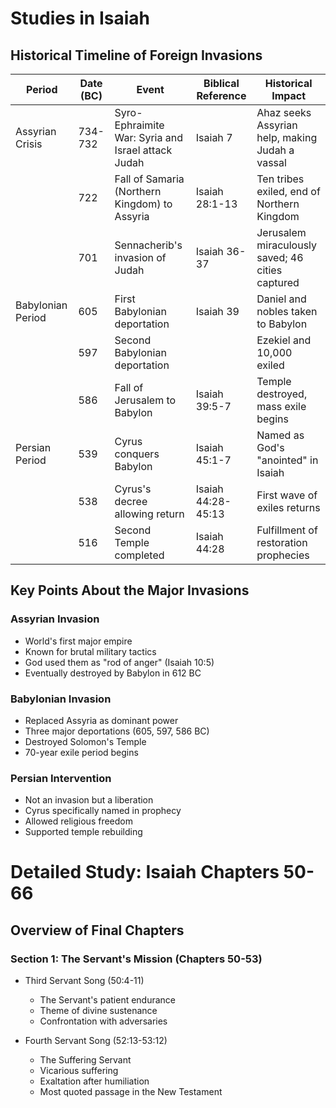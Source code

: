 # Studies in Isaiah

## Historical Timeline of Foreign Invasions

| Period | Date (BC) | Event | Biblical Reference | Historical Impact |
|--------|-----------|-------|-------------------|-------------------|
| Assyrian Crisis | 734-732 | Syro-Ephraimite War: Syria and Israel attack Judah | Isaiah 7 | Ahaz seeks Assyrian help, making Judah a vassal |
| | 722 | Fall of Samaria (Northern Kingdom) to Assyria | Isaiah 28:1-13 | Ten tribes exiled, end of Northern Kingdom |
| | 701 | Sennacherib's invasion of Judah | Isaiah 36-37 | Jerusalem miraculously saved; 46 cities captured |
| Babylonian Period | 605 | First Babylonian deportation | Isaiah 39 | Daniel and nobles taken to Babylon |
| | 597 | Second Babylonian deportation | | Ezekiel and 10,000 exiled |
| | 586 | Fall of Jerusalem to Babylon | Isaiah 39:5-7 | Temple destroyed, mass exile begins |
| Persian Period | 539 | Cyrus conquers Babylon | Isaiah 45:1-7 | Named as God's "anointed" in Isaiah |
| | 538 | Cyrus's decree allowing return | Isaiah 44:28-45:13 | First wave of exiles returns |
| | 516 | Second Temple completed | Isaiah 44:28 | Fulfillment of restoration prophecies |

## Key Points About the Major Invasions

### Assyrian Invasion
- World's first major empire
- Known for brutal military tactics
- God used them as "rod of anger" (Isaiah 10:5)
- Eventually destroyed by Babylon in 612 BC

### Babylonian Invasion
- Replaced Assyria as dominant power
- Three major deportations (605, 597, 586 BC)
- Destroyed Solomon's Temple
- 70-year exile period begins

### Persian Intervention
- Not an invasion but a liberation
- Cyrus specifically named in prophecy
- Allowed religious freedom
- Supported temple rebuilding

# Detailed Study: Isaiah Chapters 50-66

## Overview of Final Chapters

### Section 1: The Servant's Mission (Chapters 50-53)
- Third Servant Song (50:4-11)
  - The Servant's patient endurance
  - Theme of divine sustenance
  - Confrontation with adversaries

- Fourth Servant Song (52:13-53:12)
  - The Suffering Servant
  - Vicarious suffering
  - Exaltation after humiliation
  - Most quoted passage in the New Testament
